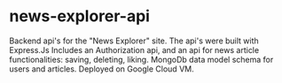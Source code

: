 # news-explorer-api

Backend api's for the "News Explorer" site. The api's  were built with Express.Js
Includes an Authorization api, and an api for news article functionalities: saving, deleting, liking.
MongoDb data model schema for users and articles. 
Deployed on Google Cloud VM.
